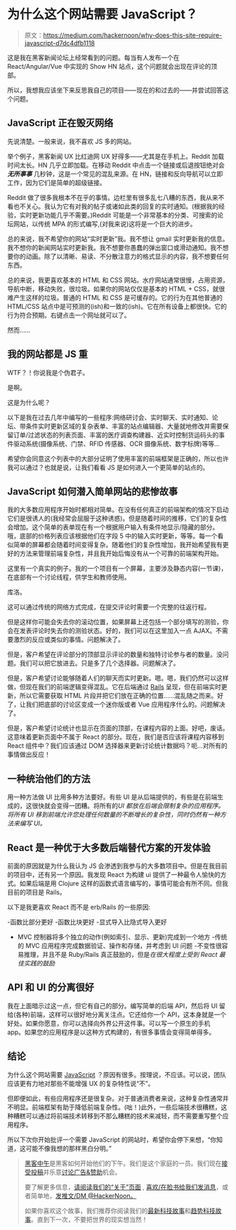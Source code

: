 # 为什么这个网站需要 JavaScript？

> 原文：<https://medium.com/hackernoon/why-does-this-site-require-javascript-d7dc4dfb1118>

这是我在黑客新闻论坛上经常看到的问题。每当有人发布一个在 React/Angular/Vue 中实现的 Show HN 站点，这个问题就会出现在评论的顶部。

所以，我想我应该坐下来反思我自己的项目——现在的和过去的——并尝试回答这个问题。

## JavaScript 正在毁灭网络

先说清楚。一般来说，我不喜欢 JS 多的网站。

举个例子，黑客新闻 UX 比红迪网 UX 好得多——尤其是在手机上。Reddit 加载时间太长。HN 几乎立即加载。在移动 Reddit 中点击一个链接或后退按钮绝对会***无所事事*** 几秒钟，这是一个常见的混乱来源。在 HN，链接和反向导航可以立即工作，因为它们是简单的超级链接。

Reddit 做了很多我根本不在乎的事情。边栏里有很多乱七八糟的东西，我从来不看也不关心。我认为它有对我的帖子或诸如此类的回复的实时通知。(根据我的经验，实时更新功能几乎不需要。)Reddit 可能是一个非常基本的分类、可搜索的论坛网站，以传统 MPA 的形式编写,(对我来说)这将是一个巨大的进步。

总的来说，我不希望你的网站“实时更新”我。我不想让 gmail 实时更新我的信息。我不想你的新闻网站实时更新我。我不想要你愚蠢的弹出窗口或滑动通知。我不想要你的动画。除了以清晰、易读、不分散注意力的格式显示的内容，我不想要任何东西。

总的来说，我更喜欢基本的 HTML 和 CSS 网站。水疗网站通常很慢，占用资源，导航中断，移动失败，很垃圾。如果你的网站仅仅是基本的 HTML + CSS，就很难产生这样的垃圾。普通的 HTML 和 CSS 是可缓存的。它的行为在其他普通的 HTML/CSS 站点中是可预测的(ish)和一致的(ish)。它在所有设备上都很快。它的行为符合预期。右键点击一个网址就可以了。

然而……

## 我的网站都是 JS 重

WTF？！你说我是个伪君子。

是啊。

这是为什么呢？

以下是我在过去几年中编写的一些程序:网络研讨会、实时聊天、实时通知、论坛、带条件实时更新区域的复杂表单、丰富的站点编辑器、大量就地修改并需要保留订单/过滤状态的列表页面、丰富的医疗调查构建器、近实时控制货运码头的事件驱动系统(摄像系统、门禁、RFID 传感器、OCR 摄像系统、数字标牌)等等…

希望你会同意这个列表中的大部分证明了使用丰富的前端框架是正确的，所以也许我可以通过？也就是说，让我们看看 JS 是如何进入一个更简单的站点的。

## JavaScript 如何潜入简单网站的悲惨故事

我的大多数应用程序开始时都相对简单。在没有任何真正的前端架构的情况下启动它们是很诱人的(我经常会屈服于这种诱惑)。但是随着时间的推移，它们的复杂性会增加。这个简单的表单现在有一个根据用户输入有条件地显示/隐藏的部分。哦，底部的价格列表应该根据他们在字段 5 中的输入实时更新，等等。每一个看似简单的屏幕都会随着时间变得复杂。随着他们的复杂性增加，我开始希望我有更好的方法来管理前端复杂性，并且我开始后悔没有从一个可靠的前端架构开始。

这里有一个真实的例子。我的一个项目有一个屏幕，主要涉及静态内容(一节课)，在底部有一个讨论线程，供学生和教师使用。

库洛。

这可以通过传统的网络方式完成，在提交评论时需要一个完整的往返行程。

但是这样你可能会失去你的滚动位置，如果屏幕上还包括一个部分填写的测验，你会在发表评论时失去你的测验状态。好的，我们可以在这里加入一点 AJAX。不需要激烈的反应或类似的事情。问题解决了。

但是，客户希望在评论部分的顶部显示评论的数量和独特讨论参与者的数量。没问题。我们可以把它放进去。只是多了几个选择器。问题解决了。

但是，客户希望讨论能够随着人们的聊天而实时更新。嗯。嗯，我们仍然可以这样做，但现在我们的前端逻辑变得混乱。它在后端通过 [Rails](https://hackernoon.com/tagged/rails) 呈现，但在前端实时更新，所以它需要获取 HTML 片段并把它们放在正确的位置……混乱随之而来。好了，让我们把底部的讨论区变成一个迷你版或者 Vue 应用程序什么的。问题解决了。

但是，客户希望讨论统计也显示在页面的顶部，在课程内容的上面。好吧，废话。这意味着更新页面中不属于 React 的部分。现在，我们是否应该将课程内容移到 React 组件中？我们应该通过 DOM 选择器来更新讨论统计数据吗？呃…对所有的事情做出反应！

## 一种统治他们的方法

用一种方法做 UI 比用多种方法要好。有些 UI 是从后端提供的，有些是在前端生成的，这很快就会变得一团糟。将所有的*UI 都放在后端会限制复杂的应用程序。将所有 UI 移到前端允许您处理任何数量的不断增长的复杂性，同时仍然有一种方法来编写 UI。*

## React 是一种优于大多数后端替代方案的开发体验

前面的原因就是为什么我认为 JS 会渗透到我参与的大多数项目中。但是在我目前的项目中，还有另一个原因。我发现 React 为构建 ui 提供了一种最令人愉快的方式。如果后端是用 Clojure 这样的函数式语言编写的，事情可能会有所不同。但我目前的项目是 Rails。

以下是我更喜欢 React 而不是 erb/Rails 的一些原因:

-函数比部分更好
-函数比块更好
-显式导入比隐式导入更好
- MVC 控制器将多个独立的动作(例如索引、显示、更新)完成到一个地方
-传统的 MVC 应用程序完成数据验证、操作和存储，并考虑到 UI 问题
-不变性很容易推理，并且不是 Ruby/Rails 真正鼓励的，但是*在很大程度上受到 React 最佳实践的鼓励*

## API 和 UI 的分离很好

我在上面暗示过这一点，但它有自己的部分。编写简单的后端 API，然后将 UI 留给(各种)前端，这样可以很好地分离关注点。它还给你一个 API，这本身就是一个好处。如果你愿意，你可以选择向外界公开这件事。可以写一个原生的手机 app。如果您的应用程序是以这种方式构建的，有很多事情会变得简单得多。

## 结论

为什么这个网站需要 [JavaScript](https://hackernoon.com/tagged/javascript) ？原因有很多。按理说，不应该。可以说，团队应该更有力地对那些不能增强 UX 的复杂特性说“不”。

但即便如此，有些应用程序还是很复杂。对于普通消费者来说，这种复杂性通常并不明显。前端框架有助于降低前端复杂性。(咄！)此外，一些后端技术很糟糕，这种糟糕可以通过将前端技术转移到不那么糟糕的技术来减轻，而不需要重写整个应用程序。

所以下次你开始批评一个需要 JavaScript 的网站时，希望你会停下来想，“你知道，这可能不像我想的那样黑白分明。”

> [黑客中午](http://bit.ly/Hackernoon)是黑客如何开始他们的下午。我们是这个家庭的一员。我们现在[接受投稿](http://bit.ly/hackernoonsubmission)并乐意[讨论广告&赞助](mailto:partners@amipublications.com)机会。
> 
> 要了解更多信息，[请阅读我们的“关于”页面](https://goo.gl/4ofytp) , [喜欢/在脸书给我们发消息](http://bit.ly/HackernoonFB)，或者简单地，[发推文/DM @HackerNoon。](https://goo.gl/k7XYbx)
> 
> 如果你喜欢这个故事，我们推荐你阅读我们的[最新科技故事](http://bit.ly/hackernoonlatestt)和[趋势科技故事](https://hackernoon.com/trending)。直到下一次，不要把世界的现实想当然！